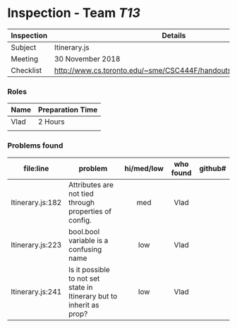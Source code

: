 # Inspection - Team *T13* 
 
| Inspection | Details |
| ----- | ----- |
| Subject | Itinerary.js |
| Meeting | 30 November 2018 |
| Checklist | http://www.cs.toronto.edu/~sme/CSC444F/handouts/java_checklist.pdf |

### Roles

| Name | Preparation Time |
| ---- | ---- |
| Vlad | 2 Hours |
|  |  |

### Problems found

| file:line | problem | hi/med/low | who found | github#  |
| --- | --- | :---: | :---: | --- |
| Itinerary.js:182 | Attributes are not tied through properties of config. | med | Vlad | |
| Itinerary.js:223 | bool.bool variable is a confusing name | low | Vlad | |
| Itinerary.js:241 | Is it possible to not set state in Itinerary but to inherit as prop? | low | Vlad | |

